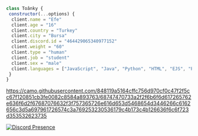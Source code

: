 ```js
class Toânky {
 constructor(...options) {
  client.name = "Efe"
  client.age = "16"
  client.country = "Turkey"
  client.city = "Bursa"
  client.discord.id = "464429065340977152"
  client.weight = "60"
  client.type = "human"
  client.job = "student"
  client.sex = "male"
  client.languages = ["JavaScript", "Java", "Python", "HTML", "EJS", "PHP", "CSS"]
 }
}
```

https://camo.githubusercontent.com/848119a5164cffc756d970cf0c47f2f5cc67f120851cb3fe0082c8584a893763/68747470733a2f2f6b6f6d617265762e636f6d2f67687076632f3f757365726e616d653d5468654d3446266c6162656c3d5a697961726574c3a769253230536179c4b173c4b126636f6c6f723d353532623735

[![Discord Presence](https://lanyard-profile-readme.vercel.app/api/464429065340977152?theme=dark&bg=18191c&animated=false&hideDiscrim=true&borderRadius=30px)](https://discord.com/users/464429065340977152)
